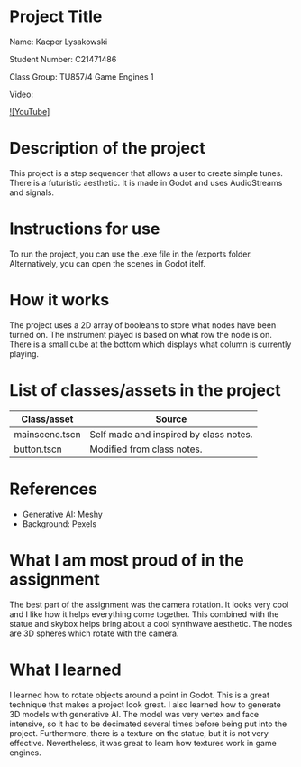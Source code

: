 # Project Title

Name: Kacper Lysakowski

Student Number: C21471486

Class Group: TU857/4 Game Engines 1

Video:

[![YouTube]](https://youtu.be/ORWI-wMAu08?feature=shared)

# Description of the project
This project is a step sequencer that allows a user to create simple tunes. There is a futuristic aesthetic. 
It is made in Godot and uses AudioStreams and signals. 

# Instructions for use
To run the project, you can use the .exe file in the /exports folder. Alternatively, you can open the scenes in Godot itelf.

# How it works
The project uses a 2D array of booleans to store what nodes have been turned on. 
The instrument played is based on what row the node is on. There is a small cube at the bottom which displays what column is currently playing.

# List of classes/assets in the project
| Class/asset    | Source                                  |
|----------------|-----------------------------------------|
| mainscene.tscn | Self made and inspired by class notes.  |
| button.tscn    | Modified from class notes.              |

# References
* Generative AI: Meshy
* Background: Pexels

# What I am most proud of in the assignment
The best part of the assignment was the camera rotation. It looks very cool and I like how it helps everything come together. 
This combined with the statue and skybox helps bring about a cool synthwave aesthetic. The nodes are 3D spheres which rotate with the camera. 

# What I learned
I learned how to rotate objects around a point in Godot. This is a great technique that makes a project look great. 
I also learned how to generate 3D models with generative AI. The model was very vertex and face intensive, 
so it had to be decimated several times before being put into the project. Furthermore, there is a texture on the statue, 
but it is not very effective. Nevertheless, it was great to learn how textures work in game engines.


